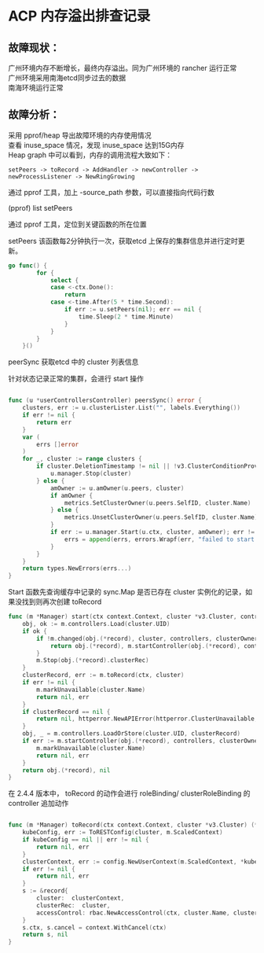 # ACP 内存溢出排查记录

## 故障现状：

广州环境内存不断增长，最终内存溢出。同为广州环境的 rancher 运行正常\
广州环境采用南海etcd同步过去的数据\
南海环境运行正常

## 故障分析：

采用 pprof/heap 导出故障环境的内存使用情况\
查看 inuse\_space 情况，发现 inuse\_space 达到15G内存\
Heap graph 中可以看到，内存的调用流程大致如下：

```
setPeers -> toRecord -> AddHandler -> newController -> newProcessListener -> NewRingGrowing
```

通过 pprof 工具，加上 -source\_path 参数，可以直接指向代码行数

(pprof) list setPeers

通过 pprof 工具，定位到关键函数的所在位置

setPeers 该函数每2分钟执行一次，获取etcd 上保存的集群信息并进行定时更新。

```go
go func() {
		for {
			select {
			case <-ctx.Done():
				return
			case <-time.After(5 * time.Second):
				if err := u.setPeers(nil); err == nil {
					time.Sleep(2 * time.Minute)
				}
			}
		}
	}()
```

peerSync 获取etcd 中的 cluster 列表信息

针对状态记录正常的集群，会进行 start 操作

```go

func (u *userControllersController) peersSync() error {
	clusters, err := u.clusterLister.List("", labels.Everything())
	if err != nil {
		return err
	}
	var (
		errs []error
	)
	for _, cluster := range clusters {
		if cluster.DeletionTimestamp != nil || !v3.ClusterConditionProvisioned.IsTrue(cluster) {
			u.manager.Stop(cluster)
		} else {
			amOwner := u.amOwner(u.peers, cluster)
			if amOwner {
				metrics.SetClusterOwner(u.peers.SelfID, cluster.Name)
			} else {
				metrics.UnsetClusterOwner(u.peers.SelfID, cluster.Name)
			}
			if err := u.manager.Start(u.ctx, cluster, amOwner); err != nil {
				errs = append(errs, errors.Wrapf(err, "failed to start user controllers for cluster %s", cluster.Name))
			}
		}
	}
	return types.NewErrors(errs...)
}
```

Start 函数先查询缓存中记录的 sync.Map 是否已存在 cluster 实例化的记录，如果没找到则再次创建 toRecord

```go
func (m *Manager) start(ctx context.Context, cluster *v3.Cluster, controllers, clusterOwner bool) (*record, error) {
	obj, ok := m.controllers.Load(cluster.UID)
	if ok {
		if !m.changed(obj.(*record), cluster, controllers, clusterOwner) {
			return obj.(*record), m.startController(obj.(*record), controllers, clusterOwner)
		}
		m.Stop(obj.(*record).clusterRec)
	}
	clusterRecord, err := m.toRecord(ctx, cluster)
	if err != nil {
		m.markUnavailable(cluster.Name)
		return nil, err
	}
	if clusterRecord == nil {
		return nil, httperror.NewAPIError(httperror.ClusterUnavailable, "cluster not found")
	}
	obj, _ = m.controllers.LoadOrStore(cluster.UID, clusterRecord)
	if err := m.startController(obj.(*record), controllers, clusterOwner); err != nil {
		m.markUnavailable(cluster.Name)
		return nil, err
	}
	return obj.(*record), nil
}
```

在 2.4.4 版本中， toRecord 的动作会进行 roleBinding/ clusterRoleBinding 的 controller 追加动作

```go

func (m *Manager) toRecord(ctx context.Context, cluster *v3.Cluster) (*record, error) {
	kubeConfig, err := ToRESTConfig(cluster, m.ScaledContext)
	if kubeConfig == nil || err != nil {
		return nil, err
	}
	clusterContext, err := config.NewUserContext(m.ScaledContext, *kubeConfig, cluster.Name)
	if err != nil {
		return nil, err
	}
	s := &record{
		cluster:  clusterContext,
		clusterRec:  cluster,
		accessControl: rbac.NewAccessControl(ctx, cluster.Name, clusterContext.RBACw),
	}
	s.ctx, s.cancel = context.WithCancel(ctx)
	return s, nil
}
```
